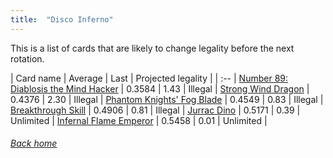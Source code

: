 ```yaml
---
title:  "Disco Inferno"
---
```


This is a list of cards that are likely to change legality before the next rotation.

| Card name | Average | Last | Projected legality |
| :-- |
[Number 89: Diablosis the Mind Hacker](https://db.ygoprodeck.com/card/?search=Number%2089:%20Diablosis%20the%20Mind%20Hacker) | 0.3584 | 1.43 | Illegal |
[Strong Wind Dragon](https://db.ygoprodeck.com/card/?search=Strong%20Wind%20Dragon) | 0.4376 | 2.30 | Illegal |
[Phantom Knights' Fog Blade](https://db.ygoprodeck.com/card/?search=Phantom%20Knights'%20Fog%20Blade) | 0.4549 | 0.83 | Illegal |
[Breakthrough Skill](https://db.ygoprodeck.com/card/?search=Breakthrough%20Skill) | 0.4906 | 0.81 | Illegal |
[Jurrac Dino](https://db.ygoprodeck.com/card/?search=Jurrac%20Dino) | 0.5171 | 0.39 | Unlimited |
[Infernal Flame Emperor](https://db.ygoprodeck.com/card/?search=Infernal%20Flame%20Emperor) | 0.5458 | 0.01 | Unlimited |

###### [Back home](index)